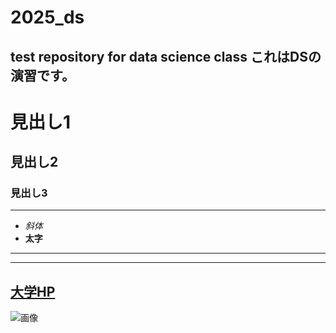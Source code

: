 # 2025_ds
test repository for data science class
これはDSの演習です。
---
# 見出し1
## 見出し2
### 見出し3

---
- _斜体_
-  **太字**
---

---
[大学HP](https://www.ncu.ac.jp)
---
![画像](https://www.nagoya-cu.ac.jp/sda/common/image/header-logo.png)
